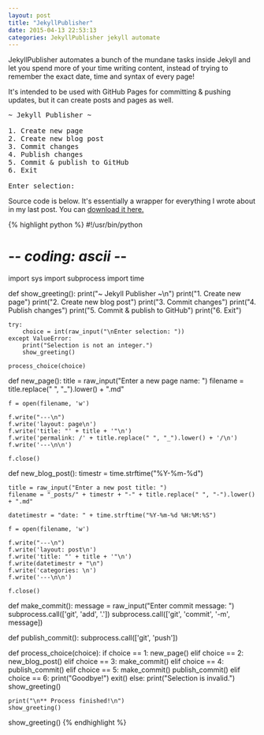 ```yaml
---
layout: post
title: "JekyllPublisher"
date: 2015-04-13 22:53:13
categories: JekyllPublisher jekyll automate
---
```


JekyllPublisher automates a bunch of the mundane tasks inside Jekyll and let you spend more of your time writing content, instead of trying to remember the exact date, time and syntax of every page!

It's intended to be used with GitHub Pages for committing & pushing updates, but it can create posts and pages as well.

<pre>
~ Jekyll Publisher ~

1. Create new page
2. Create new blog post
3. Commit changes
4. Publish changes
5. Commit & publish to GitHub
6. Exit

Enter selection:
</pre>

Source code is below. It's essentially a wrapper for everything I wrote about in my last post. You can [download it here.](https://raw.githubusercontent.com/terabyte128/terabyte128.github.io/master/JekyllPublisher.py)

{% highlight python %}
#!/usr/bin/python
# -*- coding: ascii -*-

import sys
import subprocess
import time

def show_greeting():
	print("~ Jekyll Publisher ~\n")
	print("1. Create new page")
	print("2. Create new blog post")
	print("3. Commit changes")
	print("4. Publish changes")
	print("5. Commit & publish to GitHub")
	print("6. Exit")

	try:
		choice = int(raw_input("\nEnter selection: "))
	except ValueError:
		print("Selection is not an integer.")
		show_greeting()
		
	process_choice(choice)
	
def new_page():
	title = raw_input("Enter a new page name: ")
	filename = title.replace(" ", "_").lower() + ".md"
	
	f = open(filename, 'w')
	
	f.write("---\n")
	f.write('layout: page\n')
	f.write('title: "' + title + '"\n')
	f.write('permalink: /' + title.replace(" ", "_").lower() + '/\n')
	f.write('---\n\n')
	
	f.close()

def new_blog_post():
	timestr = time.strftime("%Y-%m-%d")
	
	title = raw_input("Enter a new post title: ")
	filename = "_posts/" + timestr + "-" + title.replace(" ", "-").lower() + ".md"
	
	datetimestr = "date: " + time.strftime("%Y-%m-%d %H:%M:%S")
	
	f = open(filename, 'w')
	
	f.write("---\n")
	f.write('layout: post\n')
	f.write('title: "' + title + '"\n')
	f.write(datetimestr + "\n")
	f.write('categories: \n')
	f.write('---\n\n')
	
	f.close()
	
def make_commit():
	message = raw_input("Enter commit message: ")
	subprocess.call(['git', 'add', '.'])
	subprocess.call(['git', 'commit', '-m', message])
	
def publish_commit():
	subprocess.call(['git', 'push'])
	
def process_choice(choice):
	if choice == 1:
		new_page()
	elif choice == 2:
		new_blog_post()
	elif choice == 3:
		make_commit()
	elif choice == 4:
		publish_commit()
	elif choice == 5:
		make_commit()
		publish_commit()
	elif choice == 6:
		print("Goodbye!")
		exit()
	else:
		print("Selection is invalid.")
		show_greeting()
	
	print("\n** Process finished!\n")
	show_greeting()

show_greeting()
{% endhighlight %}